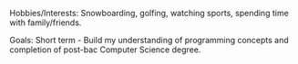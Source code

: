 Hobbies/Interests:
Snowboarding, golfing, watching sports, spending time with family/friends.

Goals:
Short term - Build my understanding of programming concepts and completion of post-bac Computer Science degree.